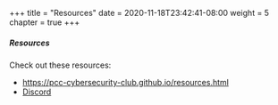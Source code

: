 +++
title = "Resources"
date = 2020-11-18T23:42:41-08:00
weight = 5
chapter = true
+++

##### Resources

Check out these resources:

- https://pcc-cybersecurity-club.github.io/resources.html
- [Discord](/resources/discord) 
